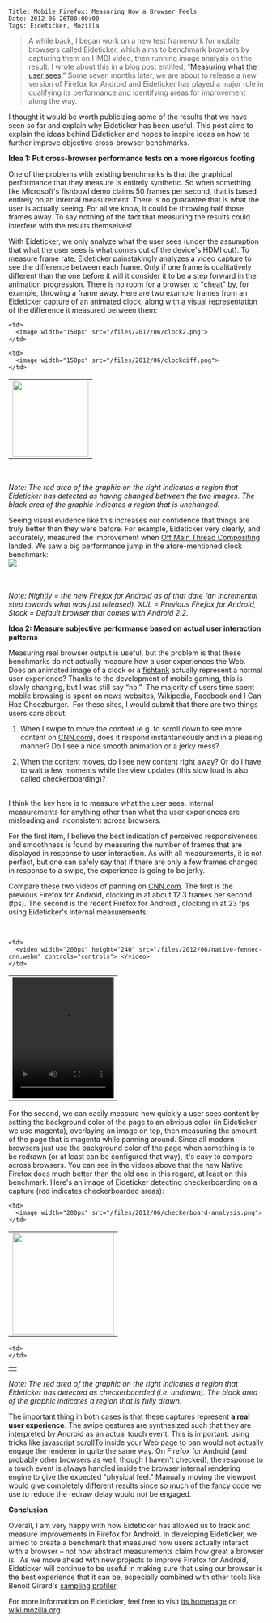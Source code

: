     Title: Mobile Firefox: Measuring How a Browser Feels
    Date: 2012-06-26T00:00:00
    Tags: Eideticker, Mozilla

> A while back, I began work on a new test framework for mobile browsers called Eideticker, which aims to benchmark browsers by capturing them on HMDI video, then running image analysis on the result. I wrote about this in a blog post entitled, “[Measuring what the user sees][1].” Some seven months later, we are about to release a new version of Firefox for Android and Eideticker has played a major role in qualifying its performance and identifying areas for improvement along the way.

I thought it would be worth publicizing some of the results that we have seen so far and explain why Eideticker has been useful. This post aims to explain the ideas behind Eideticker and hopes to inspire ideas on how to further improve objective cross-browser benchmarks.

**Idea 1: Put cross-browser performance tests on a more rigorous footing**

One of the problems with existing benchmarks is that the graphical performance that they measure is entirely synthetic. So when something like Microsoft's fishbowl demo claims 50 frames per second, that is based entirely on an internal measurement. There is no guarantee that is what the user is actually seeing. For all we know, it could be throwing half those frames away. To say nothing of the fact that measuring the results could interfere with the results themselves!

With Eideticker, we only analyze what the user sees (under the assumption that what the user sees is what comes out of the device's HDMI out). To measure frame rate, Eideticker painstakingly analyzes a video capture to see the difference between each frame. Only if one frame is qualitatively different than the one before it will it consider it to be a step forward in the animation progression. There is no room for a browser to "cheat" by, for example, throwing a frame away. Here are two example frames from an Eideticker capture of an animated clock, along with a visual representation of the difference it measured between them:

<table style="border:none;">
  <tr>
    <td>
      <image width="150px" src="/files/2012/06/clock1.png">
    </td>
    
    <td>
      <image width="150px" src="/files/2012/06/clock2.png">
    </td>
    
    <td>
      <image width="150px" src="/files/2012/06/clockdiff.png">
    </td>
  </tr>
</table>

&nbsp;

</table>

_Note: The red area of the graphic on the right indicates a region that Eideticker has detected as having changed between the two images. The black area of the graphic indicates a region that is unchanged._

Seeing visual evidence like this increases our confidence that things are truly better than they were before. For example, Eideticker very clearly, and accurately, measured the improvement when [Off Main Thread Compositing][2] landed. We saw a big performance jump in the afore-mentioned clock benchmark:  
<image src="/files/2012/06/canvas-clock-jump-highlighted.png">  
&nbsp;

&nbsp;  
_Note: Nightly = the new Firefox for Android as of that date (an incremental step towards what was just released), XUL = Previous Firefox for Android, Stock = Default browser that comes with Android 2.2._

**Idea 2: Measure subjective performance based on actual user interaction patterns**

Measuring real browser output is useful, but the problem is that these benchmarks do not actually measure how a user experiences the Web. Does an animated image of a clock or a [fishtank][3] actually represent a normal user experience? Thanks to the development of mobile gaming, this is slowly changing, but I was still say “no.”  The majority of users time spent mobile browsing is spent on news websites, Wikipedia, Facebook and I Can Haz Cheezburger. [][4] For these sites, I would submit that there are two things users care about:

1. When I swipe to move the content (e.g. to scroll down to see more content on [CNN.com][5]), does it respond instantaneously and in a pleasing manner? Do I see a nice smooth animation or a jerky mess?

2. When the content moves, do I see new content right away? Or do I have to wait a few moments while the view updates (this slow load is also called checkerboarding)?

&nbsp;  
I think the key here is to measure what the user sees. Internal measurements for anything other than what the user experiences are misleading and inconsistent across browsers.

For the first item, I believe the best indication of perceived responsiveness and smoothness is found by measuring the number of frames that are displayed in response to user interaction. As with all measurements, it is not perfect, but one can safely say that if there are only a few frames changed in response to a swipe, the experience is going to be jerky.

Compare these two videos of panning on [CNN.com][5]. The first is the previous Firefox for Android, clocking in at about 12.3 frames per second (fps). The second is the recent Firefox for Android , clocking in at 23 fps using Eideticker's internal measurements:

&nbsp;

<table style="border: none;">
  <tr>
    <td>
      <video width="200px" height="240" src="/files/2012/06/xul-fennec-cnn.webm" controls="controls"> </video>
    </td>
    
    <td>
      <video width="200px" height="240" src="/files/2012/06/native-fennec-cnn.webm" controls="controls"> </video>
    </td>
  </tr>
</table>

For the second, we can easily measure how quickly a user sees content by setting the background color of the page to an obvious color (in Eideticker we use magenta), overlaying an image on top, then measuring the amount of the page that is magenta while panning around. Since all modern browsers just use the background color of the page when something is to be redrawn (or at least can be configured that way), it's easy to compare across browsers. You can see in the videos above that the new Native Firefox does much better than the old one in this regard, at least on this benchmark. Here's an image of Eideticker detecting checkerboarding on a capture (red indicates checkerboarded areas):

<table style="border:none;">
  <tr>
    <td>
      <image width="200px" src="/files/2012/06/checkerboard-page.png">
    </td>
    
    <td>
      <image width="200px" src="/files/2012/06/checkerboard-analysis.png">
    </td>
  </tr>
</table>

</table>

<table style="border: none;">
  <tr>
    <td>
    </td>
    
    <td>
    </td>
  </tr>
</table>

_Note: The red area of the graphic on the right indicates a region that Eideticker has detected as checkerboarded (i.e. undrawn). The black area of the graphic indicates a region that is fully drawn._

The important thing in both cases is that these captures represent **a real user experience**. The swipe gestures are synthesized such that they are interpreted by Android as an actual touch event. This is important: using tricks like [javascript scrollTo][6] inside your Web page to pan would not actually engage the renderer in quite the same way. On Firefox for Android (and probably other browsers as well, though I haven't checked), the response to a touch event is always handled inside the browser internal rendering engine to give the expected "physical feel." Manually moving the viewport would give completely different results since so much of the fancy code we use to reduce the redraw delay would not be engaged.

**Conclusion**

Overall, I am very happy with how Eideticker has allowed us to track and measure improvements in Firefox for Android. In developing Eideticker, we aimed to create a benchmark that measured how users actually interact with a browser – not how abstract measurements claim how great a browser is.  As we move ahead with new projects to improve Firefox for Android, Eideticker will continue to be useful in making sure that using our browser is the best experience that it can be, especially combined with other tools like Benoit Girard's [sampling profiler][7].

For more information on Eideticker, feel free to visit [its homepage][8] on [wiki.mozilla.org][9].

&nbsp;

[1]: http://wrla.ch/blog/2011/11/measuring-what-the-user-sees/
[2]: http://benoitgirard.wordpress.com/2012/05/15/off-main-thread-compositing-omtc-and-why-it-matters/
[3]: http://ie.microsoft.com/testdrive/Performance/FishIETank/
[4]: #_msocom_1
[5]: http://CNN.com/
[6]: https://developer.mozilla.org/en/DOM/window.scrollTo
[7]: http://benoitgirard.wordpress.com/2012/03/30/writing-a-profiler/
[8]: https://wiki.mozilla.org/Project_Eideticker
[9]: http://wiki.mozilla.org/
